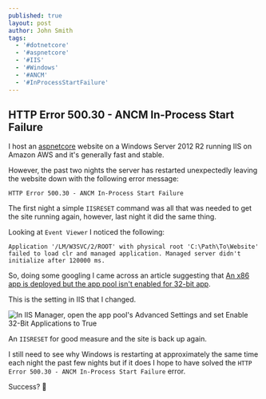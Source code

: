 ```yaml
---
published: true
layout: post
author: John Smith
tags:
  - '#dotnetcore'
  - '#aspnetcore'
  - '#IIS'
  - '#Windows'
  - '#ANCM'
  - '#InProcessStartFailure'
---
```

## HTTP Error 500.30 - ANCM In-Process Start Failure

I host an [aspnetcore](https://dot.net/) website on a Windows Server 2012 R2 running IIS on Amazon AWS and it's generally fast and stable. 

However, the past two nights the server has restarted unexpectedly leaving the website down with the following error message:

```text
HTTP Error 500.30 - ANCM In-Process Start Failure
```

The first night a simple `IISRESET` command was all that was needed to get the site running again, however, last night it did the same thing. 

Looking at `Event Viewer` I noticed the following: 

```text
Application '/LM/W3SVC/2/ROOT' with physical root 'C:\Path\To\Website' failed to load clr and managed application. Managed server didn't initialize after 120000 ms.
```

So, doing some googling I came across an article suggesting that [An x86 app is deployed but the app pool isn't enabled for 32-bit app](https://docs.microsoft.com/en-us/aspnet/core/host-and-deploy/azure-iis-errors-reference?view=aspnetcore-3.1#an-x86-app-is-deployed-but-the-app-pool-isnt-enabled-for-32-bit-apps). 

This is the setting in IIS that I changed. 

![In IIS Manager, open the app pool's Advanced Settings and set Enable 32-Bit Applications to True]({{site.baseurl}}/https://i.imgur.com/J5OvzM2.png)

An `IISRESET` for good measure and the site is back up again. 

I still need to see why Windows is restarting at approximately the same time each night the past few nights but if it does I hope to have solved the `HTTP Error 500.30 - ANCM In-Process Start Failure` error. 

Success? 🎉
